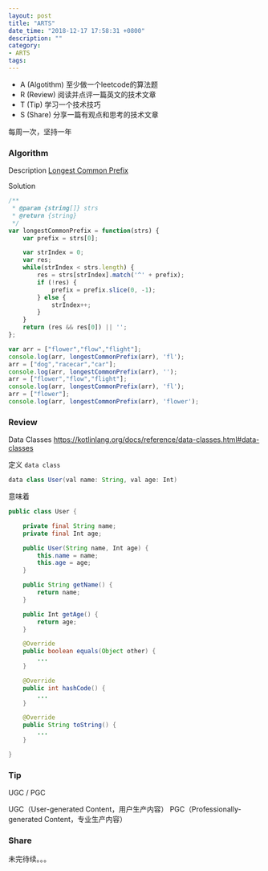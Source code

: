 ```yaml
---
layout: post
title: "ARTS"
date_time: "2018-12-17 17:58:31 +0800"
description: ""
category:
- ARTS
tags:
---
```



- A (Algotithm) 至少做一个leetcode的算法题
- R (Review) 阅读并点评一篇英文的技术文章
- T (Tip) 学习一个技术技巧
- S (Share) 分享一篇有观点和思考的技术文章

每周一次，坚持一年

### Algorithm

Description
[Longest Common Prefix](https://leetcode.com/problems/longest-common-prefix/)

Solution

```JavaScript
/**
 * @param {string[]} strs
 * @return {string}
 */
var longestCommonPrefix = function(strs) {
    var prefix = strs[0];

    var strIndex = 0;
    var res;
    while(strIndex < strs.length) {
        res = strs[strIndex].match('^' + prefix);
        if (!res) {
            prefix = prefix.slice(0, -1);
        } else {
            strIndex++;
        }
    }
    return (res && res[0]) || '';
};

var arr = ["flower","flow","flight"];
console.log(arr, longestCommonPrefix(arr), 'fl');
arr = ["dog","racecar","car"];
console.log(arr, longestCommonPrefix(arr), '');
arr = ["flower","flow","flight"];
console.log(arr, longestCommonPrefix(arr), 'fl');
arr = ["flower"];
console.log(arr, longestCommonPrefix(arr), 'flower');

```

### Review

Data Classes
<https://kotlinlang.org/docs/reference/data-classes.html#data-classes>

定义 `data class`

```Java
data class User(val name: String, val age: Int)
```

意味着

```Java
public class User {

    private final String name;
    private final Int age;

    public User(String name, Int age) {
        this.name = name;
        this.age = age;
    }

    public String getName() {
        return name;
    }

    public Int getAge() {
        return age;
    }

    @Override
    public boolean equals(Object other) {
        ...
    }

    @Override
    public int hashCode() {
        ...
    }

    @Override
    public String toString() {
        ...
    }

}

```

### Tip

UGC / PGC

UGC（User-generated Content，用户生产内容）
PGC（Professionally-generated Content，专业生产内容）

### Share

未完待续。。。

